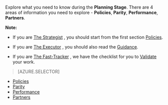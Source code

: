 Explore what you need to know during the **Planning Stage**. There are 4 areas of information you need to explore - **Policies**, **Parity**, **Performance**, **Partners**.

**Note:**

- If you are [The Strategist](/solutions/global-customer/target-personas/) , you should start from the first section [Policies](/solutions/global-customer/planning/explore/policies/).

- If you are [The Executor](/solutions/global-customer/target-personas/) , you should also read the [Guidance](/solutions/global-customer/planning/guidance/policies/).

- If you are [The Fast-Tracker](/solutions/global-customer/target-personas/) , we have the checklist for you to [Validate](/solutions/global-customer/planning/validate/) your work.

> [AZURE.SELECTOR]
- [Policies](/solutions/global-customer/planning/explore/policies/)
- [Parity](/solutions/global-customer/planning/explore/parity/)
- [Performance](/solutions/global-customer/planning/explore/performance/)
- [Partners](/solutions/global-customer/planning/explore/partners/)